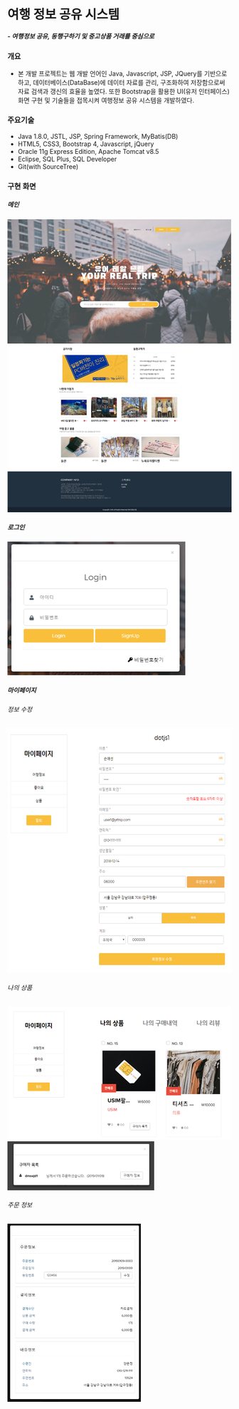 # 여행 정보 공유 시스템
##### - 여행정보 공유, 동행구하기 및 중고상품 거래를 중심으로
### 개요
- 본 개발 프로젝트는 웹 개발 언어인 Java, Javascript, JSP, JQuery를 기반으로 하고, 데이터베이스(DataBase)에 데이터 자료를 관리, 구조화하여 저장함으로써 자료 검색과 갱신의 효율을 높였다. 또한 Bootstrap을 활용한 UI(유저 인터페이스) 화면 구현 및 기술들을 접목시켜 여행정보 공유 시스템을 개발하였다.

### 주요기술
- Java 1.8.0, JSTL, JSP, Spring Framework, MyBatis(DB)
- HTML5, CSS3, Bootstrap 4, Javascript, jQuery
- Oracle 11g Express Edition, Apache Tomcat v8.5
- Eclipse, SQL Plus, SQL Developer
- Git(with SourceTree)

### 구현 화면
##### 메인
![main](YRTrip/src/test/Screenshot/main.png)
##### 로그인
<img src="YRTrip/src/test/Screenshot/login.png" height="300px" width="400px">

##### 마이페이지
###### 정보 수정
<img src="YRTrip/src/test/Screenshot/mypage_modifyInfo.png" height="550px" width="530px">

###### 나의 상품
<img src="YRTrip/src/test/Screenshot/mypage_product1.png" height="300px" width="530px"> <img src="YRTrip/src/test/Screenshot/mypage_product2.png" height="110px" width="330px">

###### 주문 정보
<img src="YRTrip/src/test/Screenshot/mypage_product3.png" height="400px" width="300px">
